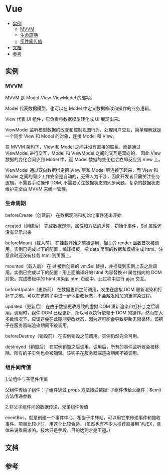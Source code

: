 # Vue

- [实例](#实例)
  - [MVVM](#mvvm)
  - [生命周期](#生命周期)
  - [组件间传值](#组件间传值)
- [文档](#文档)
- [参考](#参考)

## 实例

### MVVM

MVVM 是 Model-View-ViewModel 的缩写。

Model 代表数据模型，也可以在 Model 中定义数据修改和操作的业务逻辑。

View 代表 UI 组件，它负责将数据模型转化成 UI 展现出来。

ViewModel 监听模型数据的改变和控制视图行为、处理用户交互，简单理解就是一个同步 View 和 Model 的对象，连接 Model 和 View。

在 MVVM 架构下，View 和 Model 之间并没有直接的联系，而是通过 ViewModel 进行交互，Model 和 ViewModel 之间的交互是双向的， 因此 View 数据的变化会同步到 Model 中，而 Model 数据的变化也会立即反应到 View 上。

ViewModel 通过双向数据绑定把 View 层和 Model 层连接了起来，而 View 和 Model 之间的同步工作完全是自动的，无需人为干涉，因此开发者只需关注业务逻辑，不需要手动操作 DOM, 不需要关注数据状态的同步问题，复杂的数据状态维护完全由 MVVM 来统一管理。

### 生命周期

beforeCreate（创建前） 在数据观测和初始化事件还未开始

created（创建后） 完成数据观测，属性和方法的运算，初始化事件，\$el 属性还没有显示出来

beforeMount（载入前） 在挂载开始之前被调用，相关的 render 函数首次被调用。实例已完成以下的配置：编译模板，把 data 里面的数据和模板生成 html。注意此时还没有挂载 html 到页面上。

mounted（载入后） 在 el 被新创建的 vm.\$el 替换，并挂载到实例上去之后调用。实例已完成以下的配置：用上面编译好的 html 内容替换 el 属性指向的 DOM 对象。完成模板中的 html 渲染到 html 页面中。此过程中进行 ajax 交互。

beforeUpdate（更新前） 在数据更新之前调用，发生在虚拟 DOM 重新渲染和打补丁之前。可以在该钩子中进一步地更改状态，不会触发附加的重渲染过程。

updated（更新后） 在由于数据更改导致的虚拟 DOM 重新渲染和打补丁之后调用。调用时，组件 DOM 已经更新，所以可以执行依赖于 DOM 的操作。然而在大多数情况下，应该避免在此期间更改状态，因为这可能会导致更新无限循环。该钩子在服务器端渲染期间不被调用。

beforeDestroy（销毁前） 在实例销毁之前调用。实例仍然完全可用。

destroyed（销毁后） 在实例销毁之后调用。调用后，所有的事件监听器会被移除，所有的子实例也会被销毁。该钩子在服务器端渲染期间不被调用。

### 组件间传值

1.父组件与子组件传值

父组件传给子组件：子组件通过 props 方法接受数据;
子组件传给父组件：\$emit 方法传递参数

2.非父子组件间的数据传递，兄弟组件传值

eventBus，就是创建一个事件中心，相当于中转站，可以用它来传递事件和接收事件。项目比较小时，用这个比较合适。（虽然也有不少人推荐直接用 VUEX，具体来说看需求咯。技术只是手段，目的达到才是王道。）

## 文档

## 参考
